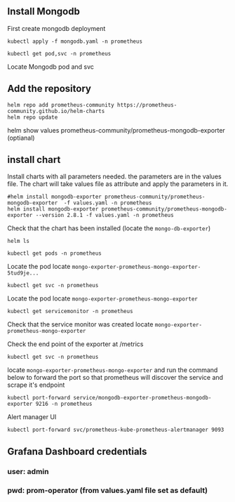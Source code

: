 ## Install Mongodb
First create mongodb deployment
```
kubectl apply -f mongodb.yaml -n prometheus
```
```
kubectl get pod,svc -n prometheus
```
Locate Mongodb pod and svc

## Add the repository 
```
helm repo add prometheus-community https://prometheus-community.github.io/helm-charts
helm repo update
```
helm show values prometheus-community/prometheus-mongodb-exporter (optianal)

## install chart 
Install charts with all parameters needed. the parameters are in the values file. 
The chart will take values file as attribute and apply the parameters in it.

```
#helm install mongodb-exporter prometheus-community/prometheus-mongodb-exporter  -f values.yaml -n prometheus
helm install mongodb-exporter prometheus-community/prometheus-mongodb-exporter --version 2.8.1 -f values.yaml -n prometheus

```
Check that the chart has been installed (locate the `mongo-db-exporter`) 
```
helm ls
```

```
kubectl get pods -n prometheus
```

Locate the pod  locate `mongo-exporter-prometheus-mongo-exporter-5tud9je...`

```
kubectl get svc -n prometheus
```
Locate the pod  locate `mongo-exporter-prometheus-mongo-exporter`


```
kubectl get servicemonitor -n prometheus
```
Check that the service monitor was created locate `mongo-exporter-prometheus-mongo-exporter`

Check the end point of the exporter at /metrics
```
kubectl get svc -n prometheus
```
locate `mongo-exporter-prometheus-mongo-exporter`
and run the command below to forward the port so that prometheus will discover the service and
scrape it's endpoint
```
kubectl port-forward service/mongodb-exporter-prometheus-mongodb-exporter 9216 -n prometheus
```
Alert manager UI
```
kubectl port-forward svc/prometheus-kube-prometheus-alertmanager 9093
```

## Grafana Dashboard credentials

### user: admin
### pwd: prom-operator (from values.yaml file set as default)

